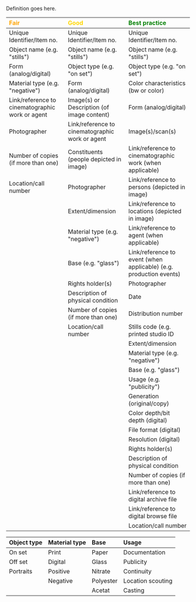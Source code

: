 
Definition goes here.

| <span style="color:orange"><b>Fair</b></span>                                            | <span style="color:gold"><b>Good</b></span>                                              | <span style="color:green"><b> Best practice</b></span>                                                          |
|:------------------------------------------------|:-------------------------------------------------|:-----------------------------------------------------------------------|
| Unique Identifier/Item no.                      | Unique Identifier/Item no.                      | Unique Identifier/Item no.                                         |
| Object name (e.g. "stills")                     | Object name (e.g. "stills")                     | Object name (e.g. "stills")                                        |
| Form (analog/digital)                           | Object type (e.g. "on set")                     | Object type (e.g. "on set")                                        |
| Material type  (e.g. "negative")                | Form (analog/digital)                           | Color characteristics (bw or color)                                |
| Link/reference to cinematographic work or agent | Image(s) or Description (of image content)      | Form (analog/digital)                                              |
| Photographer                                    | Link/reference to cinematographic work or agent | Image(s)/scan(s)                                                   |
| Number of copies (if more than one)             | Constituents (people depicted in image)         | Link/reference to cinematographic work (when applicable)           |
| Location/call number                            | Photographer                                    | Link/reference to persons (depicted in image)                      |
|                                                 | Extent/dimension                                | Link/reference to locations (depicted in image)                    |
|                                                 | Material type  (e.g. "negative")                | Link/reference to agent (when applicable)                          |
|                                                 | Base (e.g. "glass")                             | Link/reference to event (when applicable) (e.g. production events) |
|                                                 | Rights holder(s)                                | Photographer                                                       |
|                                                 | Description of physical condition               | Date                                                               |
|                                                 | Number of copies (if more than one)             | Distribution number                                                |
|                                                 | Location/call number                            | Stills code (e.g. printed studio ID                                |
|                                                 |                                                 | Extent/dimension                                                   |
|                                                 |                                                 | Material type  (e.g. "negative")                                   |
|                                                 |                                                 | Base (e.g. "glass")                                                |
|                                                 |                                                 | Usage (e.g. "publicity")                                           |
|                                                 |                                                 | Generation (original/copy)                                         |
|                                                 |                                                 | Color depth/bit depth (digital)                                    |
|                                                 |                                                 | File format (digital)                                              |
|                                                 |                                                 | Resolution (digital)                                               |
|                                                 |                                                 | Rights holder(s)                                                   |
|                                                 |                                                 | Description of physical condition                                  |
|                                                 |                                                 | Number of copies (if more than one)                                |
|                                                 |                                                 | Link/reference to digital archive file                             |
|                                                 |                                                 | Link/reference to digital browse file                              |
|                                                 |                                                 | Location/call number                                               |




| Object type   | Material type   | Base      | Usage             |
|:--------------|:----------------|:----------|:------------------|
| On set        | Print           | Paper     | Documentation     |
| Off set       | Digital         | Glass     | Publicity         |
| Portraits     | Positive        | Nitrate   | Continuity        |
|               | Negative        | Polyester | Location scouting |
|               |                 | Acetat    | Casting           |

